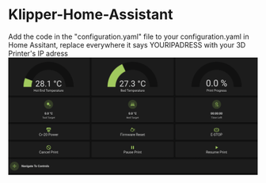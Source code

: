 # Klipper-Home-Assistant

Add the code in the "configuration.yaml" file to your configuration.yaml in Home Assitant, replace everywhere it says YOURIPADRESS with your 3D Printer's IP adress
<img width="1180" alt="Dashboard" src="https://github.com/GuyLewy/Klipper-Home-Assistant/blob/main/Dashboard.png">
